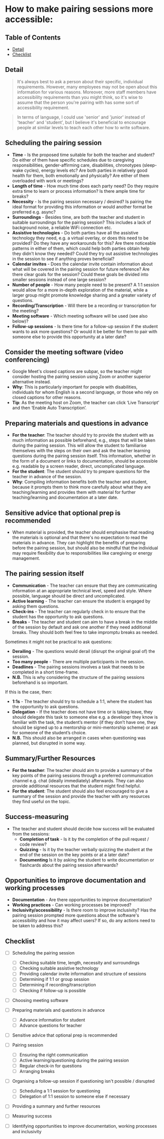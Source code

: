 # How to make pairing sessions more accessible:

## Table of Contents
* [Detail](#detail)
* [Checklist](#checklist)

## Detail

>It's always best to ask a person about their specific, individual requirements. However, many employees may not be open about this information for various reasons. Moreover, more staff members have accessibility requirements than you might think, so it's wise to assume that the person you're pairing with has some sort of accessibility requirement.

>In terms of language, I could use 'senior' and 'junior' instead of 'teacher' and 'student', but I believe it's beneficial to encourage people at similar levels to teach each other how to write software.

## Scheduling the pairing session
* **Time** - Is the proposed time suitable for both the teacher and student? Do either of them have specific schedules due to caregiving responsibilities, gender-affirming care, disabilities, chronotypes (sleep-wake cycles), energy levels etc? Are both parties in relatively good health for them, both emotionally and physically? Are either of them overloaded with work or meetings?
* **Length of time** - How much time does each party need? Do they require extra time to learn or process information? Is there ample time for breaks?
* **Necessity** - Is the pairing session necessary / desired? Is pairing the ideal format for providing this information or would another format be preferred e.g. async?
* **Surroundings** - Besides time, are both the teacher and student in suitable surroundings for the pairing session? This includes a lack of background noise, a reliable WiFi connection etc.
* **Assistive technologies** - Do both parties have all the assistive technology they need, e.g. a virtual overlay, or does this need to be provided? Do they have any workarounds for this? Are there noticeable patterns in either of them, which could help both parties obtain help they didn't know they needed? Could they try out assistive technologies in the session to see if anything proves beneficial?
* **Calendar invites** - Does the calendar invite contain information about what will be covered in the pairing session for future reference? Are there clear goals for the session? Could these goals be divided into smaller sessions instead of one large session?
* **Number of people** - How many people need to be present? A 1:1 session would allow for a more in-depth exploration of the material, while a larger group might promote knowledge sharing and a greater variety of questions.
* **Recording/Transcription** - Will there be a recording or transcription for the meeting?
* **Meeting software** - Which meeting software will be used (see also below)?
* **Follow-up sessions** - Is there time for a follow-up session if the student wants to ask more questions? Or would it be better for them to pair with someone else to provide this opportunity at a later date?

## Consider the meeting software (video conferencing) 
* Google Meet's closed captions are subpar, so the teacher might consider hosting the pairing session using Zoom or another superior alternative instead. 
* **Why**: This is particularly important for people with disabilities, individuals for whom English is a second language, or those who rely on closed captions for other reasons.
* **Tip**: As the meeting host on Zoom, the teacher can click ‘Live Transcript’ and then ‘Enable Auto Transcription’.

## Preparing materials and questions in advance
* **For the teacher**: The teacher should try to provide the student with as much information as possible beforehand, e.g., steps that will be taken during the pairing session. This will allow the student to familiarise themselves with the steps on their own and ask the teacher learning questions during the pairing session itself. This information, whether in the form of a document or links to documentation, should be accessible e.g. readable by a screen reader, direct, uncomplicated language.
* **For the student**: The student should try to prepare questions for the teacher in advance of the session.
* **Why**: Compiling information benefits both the teacher and student, because it prompts them to think more carefully about what they are teaching/learning and provides them with material for further teaching/learning and documentation at a later date.

## Sensitive advice that optional prep is recommended
* When material is provided, the teacher should emphasise that reading the materials is optional and that there's no expectation to read the materials in advance. They can highlight the benefits of preparing before the pairing session, but should also be mindful that the individual may require flexibility due to responsibilities like caregiving or energy management.

## The pairing session itself
* **Communication** - The teacher can ensure that they are communicating information at an appropriate technical level, speed and style. Where possible, language should be direct and uncomplicated.
* **Active learning** - The teacher can ensure the student is engaged by asking them questions.
* **Check-ins** - The teacher can regularly check in to ensure that the student has the opportunity to ask questions.
* **Breaks** - The teacher and student can aim to have a break in the middle of the session by default and ask one another if they need additional breaks. They should both feel free to take impromptu breaks as needed.

Sometimes it might not be practical to ask questions:
* **Derailing** - The questions would derail (disrupt the original goal of) the session.
* **Too many people** - There are multiple participants in the session.
* **Deadlines** - The pairing sessions involves a task that needs to be completed in a short time-frame.
* **N.B.** This is why considering the structure of the pairing sessions beforehand is so important.

If this is the case, then:
* **1:1s** - The teacher should try to schedule a 1:1, where the student has the opportunity to ask questions.
* **Delegation** - If the teacher does not have time or is taking leave, they should delegate this task to someone else e.g. a developer they know is familiar with the task, the student’s mentor (if they don’t have one, they should be signed up to a mentorship or mini-mentorship scheme) or ask for someone of the student’s choice.
* **N.B.** This should also be arranged in cases when questioning was planned, but disrupted in some way.

## Summary/Further Resources
* **For the teacher**: The teacher should aim to provide a summary of the key points of the pairing sessions through a preferred communication channel e.g. chat (ideally immediately) afterwards. They can also provide additional resources that the student might find helpful. 
* **For the student**: The student should also feel encouraged to give a summary of the session and provide the teacher with any resources they find useful on the topic.

## Success-measuring
* The teacher and student should decide how success will be evaluated from the sessions:
    * **Completion of task** - Is it by the completion of the pull request / code review?
    * **Quizzing** - Is it by the teacher verbally quizzing the student at the end of the session on the key points or at a later date?
    * **Documenting** Is it by asking the student to write documentation or flashcards about the pairing session afterwards?

## Opportunities to improve documentation and working processes
* **Documentation** - Are there opportunities to improve documentation?
* **Working practices** - Can working processes be improved?
* **Inclusivity/accessibility** - Is there room to improve inclusivity? Has the pairing session prompted more questions about the software's accessibility and how it may affect users? If so, do any actions need to be taken to address this?

## Checklist
- [ ] Scheduling the pairing session
	- [ ] Checking suitable time, length, necessity and surroundings 
	- [ ] Checking suitable assistive technology
	- [ ] Providing calendar invite information and structure of sessions
	- [ ] Determining if 1:1 or group session
	- [ ] Determining if recording/transcription
	- [ ] Checking if follow-up is possible
- [ ] Choosing meeting software
- [ ] Preparing materials and questions in advance
	- [ ] Advance information for student
	- [ ] Advance questions for teacher
- [ ] Sensitive advice that optional prep is recommended
- [ ] Pairing session
	- [ ] Ensuring the right communication
	- [ ] Active learning/questioning during the pairing session
	- [ ] Regular check-in for questions
	- [ ] Arranging breaks
- [ ] Organising a follow-up session if questioning isn't possible / disrupted
	- [ ] Scheduling a 1:1 session for questioning
	- [ ] Delegation of 1:1 session to someone else if necessary
- [ ] Providing a summary and further resources
- [ ] Measuring success
- [ ] Identifying opportunities to improve documentation, working processes and inclusivity

	
	





